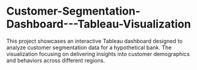 # Customer-Segmentation-Dashboard---Tableau-Visualization
This project showcases an interactive Tableau dashboard designed to analyze customer segmentation data for a hypothetical bank. The visualization focusing on delivering insights into customer demographics and behaviors across different regions.
